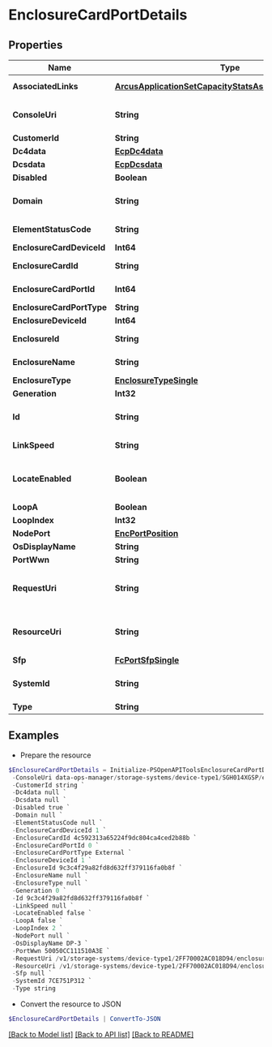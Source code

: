 # EnclosureCardPortDetails
## Properties

Name | Type | Description | Notes
------------ | ------------- | ------------- | -------------
**AssociatedLinks** | [**ArcusApplicationSetCapacityStatsAssociatedLinksInner[]**](ArcusApplicationSetCapacityStatsAssociatedLinksInner.md) | Associated Links Details | [optional] 
**ConsoleUri** | **String** | consoleUri for detailed storage object | [optional] 
**CustomerId** | **String** | customerId | [optional] 
**Dc4data** | [**EcpDc4data**](EcpDc4data.md) |  | [optional] 
**Dcsdata** | [**EcpDcsdata**](EcpDcsdata.md) |  | [optional] 
**Disabled** | **Boolean** |  | [optional] 
**Domain** | **String** | Domain that the resource belongs to | [optional] 
**ElementStatusCode** | **String** | Enclosure status code | [optional] 
**EnclosureCardDeviceId** | **Int64** |  | [optional] 
**EnclosureCardId** | **String** | UID for the resource | [optional] 
**EnclosureCardPortId** | **Int64** | Numeric ID of the resource | [optional] 
**EnclosureCardPortType** | **String** |  | [optional] 
**EnclosureDeviceId** | **Int64** |  | [optional] 
**EnclosureId** | **String** | Parent UID of the resource | [optional] 
**EnclosureName** | **String** | Name of the enclosure | [optional] 
**EnclosureType** | [**EnclosureTypeSingle**](EnclosureTypeSingle.md) |  | [optional] 
**Generation** | **Int32** | generation | [optional] 
**Id** | **String** | Unique Identifier of the resource | [optional] 
**LinkSpeed** | **String** | Name of the enclosure | [optional] 
**LocateEnabled** | **Boolean** | Indicates if the locate beacon is enabled or not | [optional] 
**LoopA** | **Boolean** |  | [optional] 
**LoopIndex** | **Int32** |  | [optional] 
**NodePort** | [**EncPortPosition**](EncPortPosition.md) |  | [optional] 
**OsDisplayName** | **String** |  | [optional] 
**PortWwn** | **String** |  | [optional] 
**RequestUri** | **String** | resourceUri for detailed enclosure fan object | [optional] 
**ResourceUri** | **String** | resourceUri for detailed enclosure fan object | [optional] 
**Sfp** | [**FcPortSfpSingle**](FcPortSfpSingle.md) |  | [optional] 
**SystemId** | **String** | SystemId/Serial Number  of the array. | [optional] 
**Type** | **String** | type | [optional] 

## Examples

- Prepare the resource
```powershell
$EnclosureCardPortDetails = Initialize-PSOpenAPIToolsEnclosureCardPortDetails  -AssociatedLinks [{&quot;resourceUri&quot;:&quot;/v1/storage-systems/device-type1/2FF70002AC01F0FF&quot;,&quot;type&quot;:&quot;systems&quot;},{&quot;resourceUri&quot;:&quot;/v1/storage-systems/device-type1/2FF70002AC01F0FF/enclosures/9c3c4f29a82fd8d632ff379116fa0b8f&quot;,&quot;type&quot;:&quot;enclosures&quot;}] `
 -ConsoleUri data-ops-manager/storage-systems/device-type1/SGH014XGSP/enclosures/9c3c4f29a82fd8d632ff379116fa0b8f/enclosure-card-ports/8621946048c1cb24bdfc57e9b3b460ac `
 -CustomerId string `
 -Dc4data null `
 -Dcsdata null `
 -Disabled true `
 -Domain null `
 -ElementStatusCode null `
 -EnclosureCardDeviceId 1 `
 -EnclosureCardId 4c592313a65224f9dc804ca4ced2b88b `
 -EnclosureCardPortId 0 `
 -EnclosureCardPortType External `
 -EnclosureDeviceId 1 `
 -EnclosureId 9c3c4f29a82fd8d632ff379116fa0b8f `
 -EnclosureName null `
 -EnclosureType null `
 -Generation 0 `
 -Id 9c3c4f29a82fd8d632ff379116fa0b8f `
 -LinkSpeed null `
 -LocateEnabled false `
 -LoopA false `
 -LoopIndex 2 `
 -NodePort null `
 -OsDisplayName DP-3 `
 -PortWwn 50050CC111510A3E `
 -RequestUri /v1/storage-systems/device-type1/2FF70002AC018D94/enclosures/9c3c4f29a82fd8d632ff379116fa0b8f/enclosure-card-ports/8621946048c1cb24bdfc57e9b3b460ac `
 -ResourceUri /v1/storage-systems/device-type1/2FF70002AC018D94/enclosures/9c3c4f29a82fd8d632ff379116fa0b8f/enclosure-card-ports/8621946048c1cb24bdfc57e9b3b460ac `
 -Sfp null `
 -SystemId 7CE751P312 `
 -Type string
```

- Convert the resource to JSON
```powershell
$EnclosureCardPortDetails | ConvertTo-JSON
```

[[Back to Model list]](../README.md#documentation-for-models) [[Back to API list]](../README.md#documentation-for-api-endpoints) [[Back to README]](../README.md)

